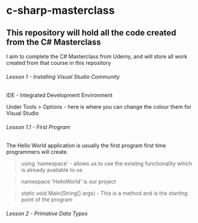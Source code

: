 # c-sharp-masterclass

## This repository will hold all the code created from the C# Masterclass

I aim to complete the C# Masterclass from Udemy, and will store all work created from that course in this repository

###### Lesson 1 - Installing Visual Studio Community

IDE - Integrated Development Environment

Under Tools > Options - here is where you can change the colour them for Visual Studio

###### Lesson 1.1 - First Program

The Hello World application is usually the first program first time programmers will create.

 > using 'namespace' - allows us to use the exisitng functionality which is already available to us

 > namespace 'HelloWorld' is our project

 > static void Main(String[] args) - This is a method and is the starting point of the program


###### Lesson 2 - Primative Data Types

